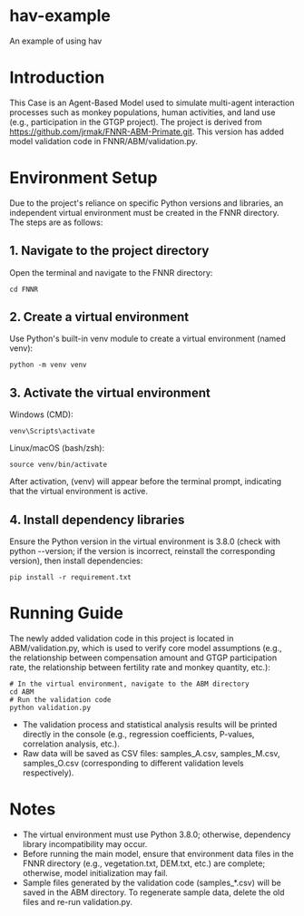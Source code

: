 # hav-example
An example of using hav

# Introduction
This Case is an Agent-Based Model used to simulate multi-agent interaction processes such as monkey populations, human activities, and land use (e.g., participation in the GTGP project). The project is derived from https://github.com/jrmak/FNNR-ABM-Primate.git. This version has added model validation code in FNNR/ABM/validation.py.

# Environment Setup
Due to the project's reliance on specific Python versions and libraries, an independent virtual environment must be created in the FNNR directory. The steps are as follows:

## 1. Navigate to the project directory
Open the terminal and navigate to the FNNR directory:
```
cd FNNR
```

## 2. Create a virtual environment
Use Python's built-in venv module to create a virtual environment (named venv):
```
python -m venv venv
```

## 3. Activate the virtual environment
Windows (CMD):
```
venv\Scripts\activate
```

Linux/macOS (bash/zsh):
```
source venv/bin/activate
```

After activation, (venv) will appear before the terminal prompt, indicating that the virtual environment is active.

## 4. Install dependency libraries
Ensure the Python version in the virtual environment is 3.8.0 (check with python --version; if the version is incorrect, reinstall the corresponding version), then install dependencies:
```
pip install -r requirement.txt
```

# Running Guide
The newly added validation code in this project is located in ABM/validation.py, which is used to verify core model assumptions (e.g., the relationship between compensation amount and GTGP participation rate, the relationship between fertility rate and monkey quantity, etc.):
```
# In the virtual environment, navigate to the ABM directory
cd ABM
# Run the validation code
python validation.py
```
* The validation process and statistical analysis results will be printed directly in the console (e.g., regression coefficients, P-values, correlation analysis, etc.).
* Raw data will be saved as CSV files: samples_A.csv, samples_M.csv, samples_O.csv (corresponding to different validation levels respectively).

# Notes
* The virtual environment must use Python 3.8.0; otherwise, dependency library incompatibility may occur.
* Before running the main model, ensure that environment data files in the FNNR directory (e.g., vegetation.txt, DEM.txt, etc.) are complete; otherwise, model initialization may fail.
* Sample files generated by the validation code (samples_*.csv) will be saved in the ABM directory. To regenerate sample data, delete the old files and re-run validation.py.